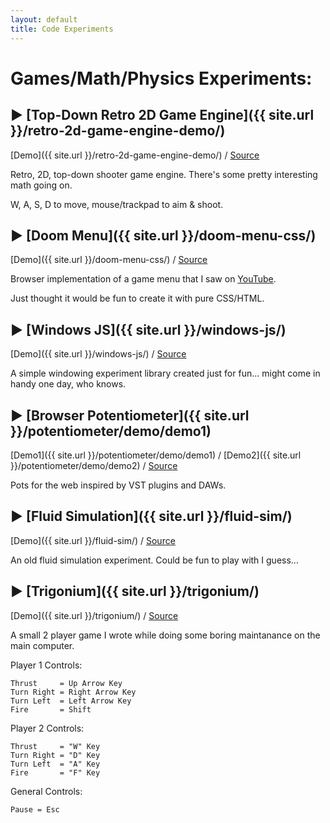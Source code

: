```yaml
---
layout: default
title: Code Experiments
---
```


<h1 class="owner-name">Games/Math/Physics Experiments:</h1>

## ▶ [Top-Down Retro 2D Game Engine]({{ site.url }}/retro-2d-game-engine-demo/)
[Demo]({{ site.url }}/retro-2d-game-engine-demo/) / [Source](https://github.com/DusanDimitric/retro-2d-game-engine)

Retro, 2D, top-down shooter game engine.
There's some pretty interesting math going on.

W, A, S, D to move, mouse/trackpad to aim & shoot.

## ▶ [Doom Menu]({{ site.url }}/doom-menu-css/)
[Demo]({{ site.url }}/doom-menu-css/) / [Source](https://github.com/DusanDimitric/doom-menu-css)

Browser implementation of a game menu that I saw on [YouTube](https://www.youtube.com/watch?v=LMvXxyjWfIE).

Just thought it would be fun to create it with pure CSS/HTML.

## ▶ [Windows JS]({{ site.url }}/windows-js/)
[Demo]({{ site.url }}/windows-js/) / [Source](https://github.com/DusanDimitric/windows-js)

A simple windowing experiment library created just for fun... might come in handy one day, who knows.

## ▶ [Browser Potentiometer]({{ site.url }}/potentiometer/demo/demo1)
[Demo1]({{ site.url }}/potentiometer/demo/demo1) / [Demo2]({{ site.url }}/potentiometer/demo/demo2) / [Source](https://github.com/DusanDimitric/potentiometer)

Pots for the web inspired by VST plugins and DAWs.

## ▶ [Fluid Simulation]({{ site.url }}/fluid-sim/)
[Demo]({{ site.url }}/fluid-sim/) / [Source](https://github.com/DusanDimitric/fluid-sim)

An old fluid simulation experiment. Could be fun to play with I guess...

## ▶ [Trigonium]({{ site.url }}/trigonium/)
[Demo]({{ site.url }}/trigonium/) / [Source](https://github.com/DusanDimitric/trigonium)

A small 2 player game I wrote while doing some boring maintanance on the main computer.

Player 1 Controls:
```
Thrust     = Up Arrow Key
Turn Right = Right Arrow Key
Turn Left  = Left Arrow Key
Fire       = Shift
```
Player 2 Controls:
```
Thrust     = "W" Key 
Turn Right = "D" Key
Turn Left  = "A" Key 
Fire       = "F" Key
```
General Controls:
```
Pause = Esc
```

